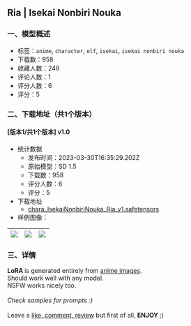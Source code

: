 ## Ria | Isekai Nonbiri Nouka
### 一、模型概述

- 标签：`anime`, `character`, `elf`, `isekai`, `isekai nonbiri nouka`
- 下载数：958
- 收藏人数：248
- 评论人数：1
- 评分人数：6
- 评分：5

### 二、下载地址（共1个版本）

#### [版本1/共1个版本] v1.0

- 统计数据
  - 发布时间：2023-03-30T16:35:29.202Z
  - 原始模型：SD 1.5
  - 下载数：958
  - 评分人数：6
  - 评分：5
- 下载地址
  - [chara_IsekaiNonbiriNouka_Ria_v1.safetensors](https://civitai.com/api/download/models/28916)
- 样例图像：

| <img src="https://image.civitai.com/xG1nkqKTMzGDvpLrqFT7WA/c67c0282-523a-4f86-4b74-648ea00ecd00/width=450/326282.jpeg" /> | <img src="https://image.civitai.com/xG1nkqKTMzGDvpLrqFT7WA/96aba73e-0824-4bd8-056f-e282c792f700/width=450/326285.jpeg" /> | <img src="https://image.civitai.com/xG1nkqKTMzGDvpLrqFT7WA/0fb5c907-55c4-42e0-574a-0195aae5fe00/width=450/326284.jpeg" /> |
| ---- | ---- | ---- |


### 三、详情
<p><strong>LoRA </strong>is generated entirely from <u>anime images</u>.<br />Should work well with any model.<br />NSFW works nicely too.<br /><br /><em>Check samples for prompts :)</em><br /><br />Leave a <u>like, comment, review</u> but first of all, <strong>ENJOY </strong>;)</p>